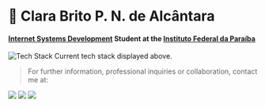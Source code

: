 <h1 align="left">👤 <strong>Clara Brito P. N. de Alcântara</strong></h1>

#### [Internet Systems Development](https://estudante.ifpb.edu.br/cursos/39/) Student at the [Instituto Federal da Paraíba](https://www.ifpb.edu.br/joaopessoa)
  <img src="https://skillicons.dev/icons?i=python,django,react,cs,tailwindcss,cpp,postgresql,js,linux&theme=light" alt="Tech Stack" />
Current tech stack displayed above.

> For further information, professional inquiries or collaboration, contact me at:
<p>
  <a href="https://linkedin.com/in/clara-nunes-de-alcantara/"><img src="https://img.shields.io/badge/LinkedIn-0077B5?style=for-the-badge&logo=linkedin&logoColor=white"></img></a>
  <a href="mailto:clarabpnalcantara@gmail.com"><img src="https://img.shields.io/badge/Gmail-D14836?style=for-the-badge&logo=gmail&logoColor=white"></img></a>
  <a href="https://www.instagram.com/clarabalcantara/"><img src="https://img.shields.io/badge/Instagram-E4405F?style=for-the-badge&logo=instagram&logoColor=white"></img></a>
</p>


